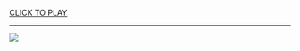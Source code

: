 
<a href="https://premium76.site?title=sex_game&ref=13M">CLICK TO PLAY</a></h3>
<hr>

<a href="https://premium76.site?title=sex_game&ref=13M"><img src="https://clearcache.store/games.png"></a>


